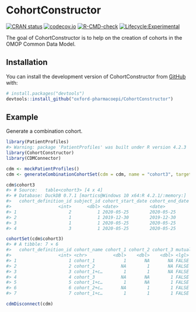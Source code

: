 
<!-- README.md is generated from README.Rmd. Please edit that file -->

# CohortConstructor

<!-- badges: start -->

[![CRAN
status](https://www.r-pkg.org/badges/version/CohortConstructor)](https://CRAN.R-project.org/package=CohortConstructor)
[![codecov.io](https://codecov.io/github/oxford-pharmacoepi/CohortConstructor/coverage.svg?branch=main)](https://app.codecov.io/github/oxford-pharmacoepi/CohortConstructor?branch=main)
[![R-CMD-check](https://github.com/oxford-pharmacoepi/CohortConstructor/workflows/R-CMD-check/badge.svg)](https://github.com/oxford-pharmacoepi/CohortConstructor/actions)
[![Lifecycle:Experimental](https://img.shields.io/badge/Lifecycle-Experimental-339999)](https://lifecycle.r-lib.org/articles/stages.html#experimental)
<!-- badges: end -->

The goal of CohortConstructor is to help on the creation of cohorts in
the OMOP Common Data Model.

## Installation

You can install the development version of CohortConstructor from
[GitHub](https://github.com/) with:

``` r
# install.packages("devtools")
devtools::install_github("oxford-pharmacoepi/CohortConstructor")
```

## Example

Generate a combination cohort.

``` r
library(PatientProfiles)
#> Warning: package 'PatientProfiles' was built under R version 4.2.3
library(CohortConstructor)
library(CDMConnector)

cdm <- mockPatientProfiles()
cdm <- generateCombinationCohortSet(cdm = cdm, name = "cohort3", targetCohortName = "cohort2")

cdm$cohort3
#> # Source:   table<cohort3> [4 x 4]
#> # Database: DuckDB 0.7.1 [martics@Windows 10 x64:R 4.2.1/:memory:]
#>   cohort_definition_id subject_id cohort_start_date cohort_end_date
#>                  <int>      <dbl> <date>            <date>         
#> 1                    2          1 2020-05-25        2020-05-25     
#> 2                    1          1 2019-12-30        2019-12-30     
#> 3                    1          1 2020-05-25        2020-05-25     
#> 4                    3          1 2020-05-25        2020-05-25

cohortSet(cdm$cohort3)
#> # A tibble: 7 × 6
#>   cohort_definition_id cohort_name cohort_1 cohort_2 cohort_3 mutually_exclusive
#>                  <int> <chr>          <dbl>    <dbl>    <dbl> <lgl>             
#> 1                    1 cohort_1           1       NA       NA FALSE             
#> 2                    2 cohort_2          NA        1       NA FALSE             
#> 3                    3 cohort_1+c…        1        1       NA FALSE             
#> 4                    4 cohort_3          NA       NA        1 FALSE             
#> 5                    5 cohort_1+c…        1       NA        1 FALSE             
#> 6                    6 cohort_2+c…       NA        1        1 FALSE             
#> 7                    7 cohort_1+c…        1        1        1 FALSE

cdmDisconnect(cdm)
```
